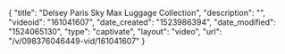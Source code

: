 {
    "title": "Delsey Paris Sky Max Luggage Collection",
    "description": "",
    "videoid": "161041607",
    "date_created": "1523986394",
    "date_modified": "1524065130",
    "type": "captivate",
    "layout": "video",
    "url": "\/v\/098376046449-vid\/161041607"
}